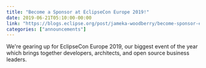 ```yaml
---
title: "Become a Sponsor at EclipseCon Europe 2019!"
date: 2019-06-21T05:10:00-00:00
link: "https://blogs.eclipse.org/post/jameka-woodberry/become-sponsor-eclipsecon-europe-2019"
categories: ["announcements"]
---
```


We're gearing up for EclipseCon Europe 2019, our biggest event of the year which brings together developers, architects, and open source business leaders.